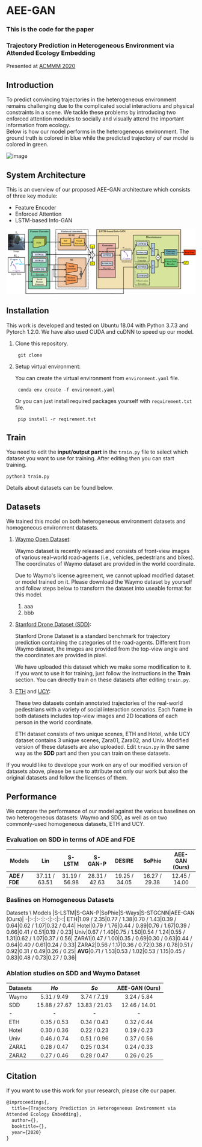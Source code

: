 # AEE-GAN
### This is the code for the paper<br />
### Trajectory Prediction in Heterogeneous Environment via Attended Ecology Embedding<br />
Presented at [ACMMM 2020](https://2020.acmmm.org/)

## Introduction
To predict convincing trajectories in the heterogeneous environment remains challenging due to the complicated social interactions and physical constraints in a scene. We tackle these problems by introducing two enforced attention modules to socially and visually attend the important information from ecology.<br />
Below is how our model performs in the heterogeneous environment. The ground truth is colored in blue while the predicted trajectory of our model is colored in green.

![image](https://github.com/Ego2Eco/AEE-GAN/blob/master/figs/15.gif)

## System Architecture
This is an overview of our proposed AEE-GAN architecture which consists of three key module: 
- Feature Encoder 
- Enforced Attention 
- LSTM-based Info-GAN <br />

![image](https://github.com/Ego2Eco/AEE-GAN/blob/master/figs/AEE-GAN.png)

## Installation
This work is developed and tested on Ubuntu 18.04 with Python 3.7.3 and Pytorch 1.2.0. We have also used CUDA and cuDNN to speed up our model.

1. Clone this repository. 

        git clone 
2. Setup virtual environment:
   
    You can create the virtual environment from `environment.yaml` file. 

        conda env create -f environment.yaml

    Or you can just install required packages yourself with `requirement.txt` file. 

        pip install -r reqirement.txt
## Train
You need to edit the **input/output part** in the `train.py` file to select which dataset you want to use for training. After editing then you can start training.

    python3 train.py
Details about datasets can be found below. 
## Datasets
We trained this model on both heterogeneous environment datasets and homogeneous environment datasets. 
1. [Waymo Open Dataset](https://waymo.com/open/): 

    Waymo dataset is recently released and consists of front-view images of various real-world road-agents (i.e., vehicles, pedestrians and bikes).
    The coordinates of Waymo dataset are provided in the world coordinate.

    Due to Waymo's license agreement, we cannot upload modified dataset or model trained on it. Please download the Waymo dataset by yourself and follow steps below to transform the dataset into useable format for this model.

    1. aaa
    2. bbb

2. [Stanford Drone Dataset (SDD)](https://cvgl.stanford.edu/projects/uav_data/):
   
    Stanford Drone Dataset is a standard benchmark for trajectory prediction containing the categories of the road-agents. Different from Waymo dataset, the images are provided from the top-view angle and the coordinates are provided in pixel.

    We have uploaded this dataset which we make some modification to it. If you want to use it for training, just follow the instructions in the **Train** section. You can directly train on these datasets after editing `train.py`.
   
3. [ETH]() and [UCY](https://graphics.cs.ucy.ac.cy/research/downloads/crowd-data):
   
   These two datasets contain annotated trajectories of the real-world pedestrians with a variety of social interaction scenarios. Each frame in both datasets includes top-view images and 2D locations of each person in the world coordinate.

   ETH dataset consists of two unique scenes, ETH and Hotel, while UCY dataset contains 3 unique scenes, Zara01, Zara02, and Univ. Modified version of these datasets are also uploaded. Edit `train.py` in the same way as the **SDD** part and then you can train on these datasets.

If you would like to develope your work on any of our modified version of datasets above, please be sure to attribute not only our work but also the original datasets and follow the licenses of them.

## Performance
We compare the performance of our model against the various baselines on two heterogeneous datasets: Waymo and SDD, as well as on two commonly-used homogeneous datasets, ETH and UCY.

### Evaluation on SDD in terms of ADE and FDE
 Models | Lin | S-LSTM | S-GAN-P | DESIRE | SoPhie | AEE-GAN (Ours) | 
 -|:-:|:-:|:-:|:-:|:-:|:-:|
 **ADE / FDE**|37.11 / 63.51|31.19 / 56.98|28.31 / 42.63|19.25 / 34.05|16.27 / 29.38|12.45 / 14.00

### Baslines on Homogeneous Datasets
Datasets \ Models |S-LSTM|S-GAN-P|SoPhie|S-Ways|S-STGCNN|AEE-GAN (Ours)|
-|:-:|:-:|:-:|:-:|:-:|
ETH|1.09 / 2.35|0.77 / 1.38|0.70 / 1.43|0.39 / 0.64|0.62 / 1.07|0.32 / 0.44|
Hotel|0.79 / 1.76|0.44 / 0.89|0.76 / 1.67|0.39 / 0.66|0.41 / 0.51|0.19 / 0.23|
Univ|0.67 / 1.40|0.75 / 1.50|0.54 / 1.24|0.55 / 1.31|0.62 / 1.07|0.37 / 0.56|
ZARA1|0.47 / 1.00|0.35 / 0.69|0.30 / 0.63|0.44 / 0.64|0.40 / 0.61|0.24 / 0.33|
ZARA2|0.56 / 1.17|0.36 / 0.72|0.38 / 0.78|0.51 / 0.92|0.31 / 0.49|0.26 / 0.25|
**AVG**|0.71 / 1.53|0.53 / 1.02|0.53 / 1.15|0.45 / 0.83|0.48 / 0.73|0.27 / 0.36|

### Ablation studies on SDD and Waymo Dataset
Datasets|_Ho_|_So_|AEE-GAN (Ours)|
-|:-:|:-:|:-:|
Waymo|5.31 / 9.49|3.74 / 7.19|3.24 / 5.84|
SDD|15.88 / 27.67|13.83 / 21.03|12.46 / 14.01|
-|-|-|-|
ETH|0.35 / 0.53|0.34 / 0.43|0.32 / 0.44|
Hotel|0.30 / 0.36|0.22 / 0.23|0.19 / 0.23|
Univ|0.46 / 0.74|0.51 / 0.96|0.37 / 0.56|
ZARA1|0.28 / 0.47|0.25 / 0.34|0.24 / 0.33|
ZARA2|0.27 / 0.46|0.28 / 0.47|0.26 / 0.25|

## Citation
If you want to use this work for your research, please cite our paper.

```
@inproceedings{,
  title={Trajectory Prediction in Heterogeneous Environment via Attended Ecology Embedding},
  author={},
  booktitle={},
  year={2020}
}
```
